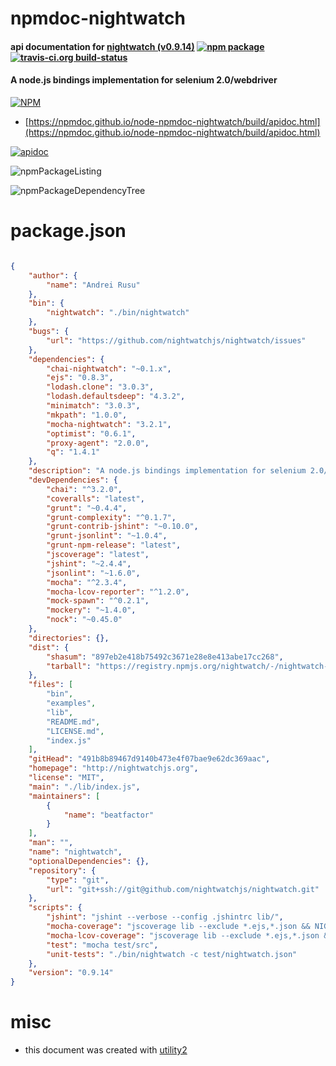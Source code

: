 # npmdoc-nightwatch

#### api documentation for  [nightwatch (v0.9.14)](http://nightwatchjs.org)  [![npm package](https://img.shields.io/npm/v/npmdoc-nightwatch.svg?style=flat-square)](https://www.npmjs.org/package/npmdoc-nightwatch) [![travis-ci.org build-status](https://api.travis-ci.org/npmdoc/node-npmdoc-nightwatch.svg)](https://travis-ci.org/npmdoc/node-npmdoc-nightwatch)

#### A node.js bindings implementation for selenium 2.0/webdriver

[![NPM](https://nodei.co/npm/nightwatch.png?downloads=true&downloadRank=true&stars=true)](https://www.npmjs.com/package/nightwatch)

- [https://npmdoc.github.io/node-npmdoc-nightwatch/build/apidoc.html](https://npmdoc.github.io/node-npmdoc-nightwatch/build/apidoc.html)

[![apidoc](https://npmdoc.github.io/node-npmdoc-nightwatch/build/screenCapture.buildCi.browser.%252Ftmp%252Fbuild%252Fapidoc.html.png)](https://npmdoc.github.io/node-npmdoc-nightwatch/build/apidoc.html)

![npmPackageListing](https://npmdoc.github.io/node-npmdoc-nightwatch/build/screenCapture.npmPackageListing.svg)

![npmPackageDependencyTree](https://npmdoc.github.io/node-npmdoc-nightwatch/build/screenCapture.npmPackageDependencyTree.svg)



# package.json

```json

{
    "author": {
        "name": "Andrei Rusu"
    },
    "bin": {
        "nightwatch": "./bin/nightwatch"
    },
    "bugs": {
        "url": "https://github.com/nightwatchjs/nightwatch/issues"
    },
    "dependencies": {
        "chai-nightwatch": "~0.1.x",
        "ejs": "0.8.3",
        "lodash.clone": "3.0.3",
        "lodash.defaultsdeep": "4.3.2",
        "minimatch": "3.0.3",
        "mkpath": "1.0.0",
        "mocha-nightwatch": "3.2.1",
        "optimist": "0.6.1",
        "proxy-agent": "2.0.0",
        "q": "1.4.1"
    },
    "description": "A node.js bindings implementation for selenium 2.0/webdriver",
    "devDependencies": {
        "chai": "^3.2.0",
        "coveralls": "latest",
        "grunt": "~0.4.4",
        "grunt-complexity": "^0.1.7",
        "grunt-contrib-jshint": "~0.10.0",
        "grunt-jsonlint": "~1.0.4",
        "grunt-npm-release": "latest",
        "jscoverage": "latest",
        "jshint": "~2.4.4",
        "jsonlint": "~1.6.0",
        "mocha": "^2.3.4",
        "mocha-lcov-reporter": "^1.2.0",
        "mock-spawn": "^0.2.1",
        "mockery": "~1.4.0",
        "nock": "~0.45.0"
    },
    "directories": {},
    "dist": {
        "shasum": "897eb2e418b75492c3671e28e8e413abe17cc268",
        "tarball": "https://registry.npmjs.org/nightwatch/-/nightwatch-0.9.14.tgz"
    },
    "files": [
        "bin",
        "examples",
        "lib",
        "README.md",
        "LICENSE.md",
        "index.js"
    ],
    "gitHead": "491b8b89467d9140b473e4f07bae9e62dc369aac",
    "homepage": "http://nightwatchjs.org",
    "license": "MIT",
    "main": "./lib/index.js",
    "maintainers": [
        {
            "name": "beatfactor"
        }
    ],
    "man": "",
    "name": "nightwatch",
    "optionalDependencies": {},
    "repository": {
        "type": "git",
        "url": "git+ssh://git@github.com/nightwatchjs/nightwatch.git"
    },
    "scripts": {
        "jshint": "jshint --verbose --config .jshintrc lib/",
        "mocha-coverage": "jscoverage lib --exclude *.ejs,*.json && NIGHTWATCH_COV=1 ./node_modules/.bin/mocha test/src --reporter html-cov > coverage.html",
        "mocha-lcov-coverage": "jscoverage lib --exclude *.ejs,*.json && NIGHTWATCH_COV=1 ./node_modules/.bin/mocha test/src --reporter mocha-lcov-reporter > lib-cov/coverage.lcov",
        "test": "mocha test/src",
        "unit-tests": "./bin/nightwatch -c test/nightwatch.json"
    },
    "version": "0.9.14"
}
```



# misc
- this document was created with [utility2](https://github.com/kaizhu256/node-utility2)
